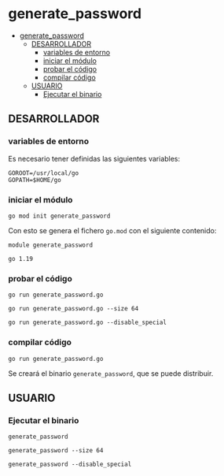 # generate_password

- [generate\_password](#generate_password)
  - [DESARROLLADOR](#desarrollador)
    - [variables de entorno](#variables-de-entorno)
    - [iniciar el módulo](#iniciar-el-módulo)
    - [probar el código](#probar-el-código)
    - [compilar código](#compilar-código)
  - [USUARIO](#usuario)
    - [Ejecutar el binario](#ejecutar-el-binario)

## DESARROLLADOR

### variables de entorno

Es necesario tener definidas las siguientes variables:

```
GOROOT=/usr/local/go
GOPATH=$HOME/go
```

### iniciar el módulo

```shell
go mod init generate_password
```

Con esto se genera el fichero `go.mod` con el siguiente contenido:

```text
module generate_password

go 1.19
```

### probar el código

```shell
go run generate_password.go

go run generate_password.go --size 64

go run generate_password.go --disable_special
```

### compilar código

```shell
go run generate_password.go
```

Se creará el binario `generate_password`, que se puede distribuir.

## USUARIO

### Ejecutar el binario

```shell
generate_password

generate_password --size 64

generate_password --disable_special
```
